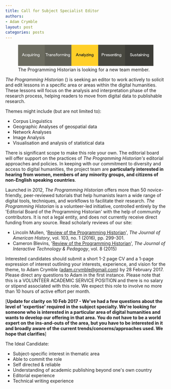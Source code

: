 ```yaml
---
title: Call for Subject Specialist Editor
authors:
- Adam Crymble
layout: post
categories: posts
---
```


<p><figure><a href="/images/subject-specialist-editor/subject-specialist-editor.png">
        <img src="/images/subject-specialist-editor/subject-specialist-editor.png" alt=""/></a><figcaption>
    The Programming Historian is looking for a new team member.</figcaption></figure></p>

 *The Programming Historian* () is seeking an editor to work actively to solicit and edit lessons in a specific area or areas within the digital humanities. These lessons will focus on the analysis and interpretation phase of the research process, helping readers to move from digital data to publishable research.


Themes might include (but are not limited to):
 
* Corpus Linguistics
* Geographic Analyses of geospatial data
* Network Analyses
* Image Analysis
* Visualisation and analysis of statistical data

There is significant scope to make this role your own. The editorial board will offer support on the practices of *The Programming Historian's* editorial approaches and policies. In keeping with our commitment to diversity and access to digital humanities, the project team are **particularly interested in hearing from women, members of any minority groups, and citizens of non-English speaking countries**.
 
Launched in 2012, *The Programming Historian* offers more than 50 novice-friendly, peer-reviewed tutorials that help humanists learn a wide range of digital tools, techniques, and workflows to facilitate their research. *The Programming Historian* is a volunteer-led initiative, controlled entirely by the 'Editorial Board of the Programming Historian' with the help of community contributors. It is not a legal entity, and does not currently receive direct funding from any source. Read scholarly reviews of our site:

* Lincoln Mullen, '[Review of the Programming Historian](https://academic.oup.com/jah/article/103/1/299/1751315/The-Programming-Historian)', *The Journal of American History*, vol. 103, no. 1 (2016), pp. 299-301.
* Cameron Blevins, '[Review of the Programming Historian](https://jitp.commons.gc.cuny.edu/review-of-the-programming-historian/)', *The Journal of Interactive Technology & Pedagogy*, vol. 8 (2015)

Interested candidates should submit a short 1-2 page CV and a 1-page expression of interest outlining your interests, experience, and vision for the theme, to Adam Crymble (adam.crymble@gmail.com) by 28 February 2017. Please direct any questions to Adam in the first instance. Please note that this is a VOLUNTEER ACADEMIC SERVICE POSITION and there is no salary or stipend associated with this role. We expect this role to involve no more than 10 hours of active effort per month.
 
[**Update for clarity on 10 Feb 2017 - We've had a few questions about the level of 'expertise' required in the subject specialty. We're looking for someone who is interested in a particular area of digital humanities and wants to develop our offering in that area. You do not have to be a world expert on the ins-and-outs of the area, but you have to be interested in it and broadly aware of the current trends/concerns/approaches used. We hope that clarifies**]
 
The Ideal Candidate:

* Subject-specific interest in thematic area
* Able to commit the role
* Self directed & reliable
* Understanding of academic publishing beyond one's own country
* Editorial experience
* Technical writing experience
